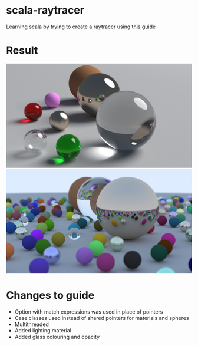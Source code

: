 # scala-raytracer
Learning scala by trying to create a raytracer using [this guide](https://raytracing.github.io/books/RayTracingInOneWeekend.html#overview)
# Result
![with lighting](https://github.com/elieseek/scala-raytracer/blob/master/result/lighting%201920.png)
![final product](https://github.com/elieseek/scala-raytracer/blob/master/result/final.png)

# Changes to guide
- Option with match expressions was used in place of pointers
- Case classes used instead of shared pointers for materials and spheres
- Multithreaded
- Added lighting material
- Added glass colouring and opacity
